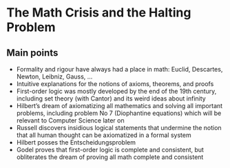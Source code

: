 # The Math Crisis and the Halting Problem

## Main points

- Formality and rigour have always had a place in math: Euclid, Descartes, Newton, Leibniz, Gauss, …
- Intuitive explanations for the notions of axioms, theorems, and proofs
- First-order logic was mostly developed by the end of the 19th century, including set theory (with Cantor) and its weird ideas about infinity
- Hilbert’s dream of axiomatizing all mathematics and solving all important problems, including problem No 7 (Diophantine equations) which will be relevant to Computer Science later on
- Russell discovers insidious logical statements that undermine the notion that all human thought can be axiomatized in a formal system
- Hilbert posses the Entscheidungsproblem
- Godel proves that first-order logic is complete and consistent, but obliterates the dream of proving all math complete and consistent

